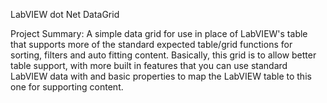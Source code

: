LabVIEW dot Net DataGrid

Project Summary: A simple data grid for use in place of LabVIEW's table that supports more of the standard expected table/grid functions for sorting, filters and auto fitting content.  Basically, this grid is to allow better table support, with more built in features that you can use standard LabVIEW data with and basic properties to map the LabVIEW table to this one for supporting content.